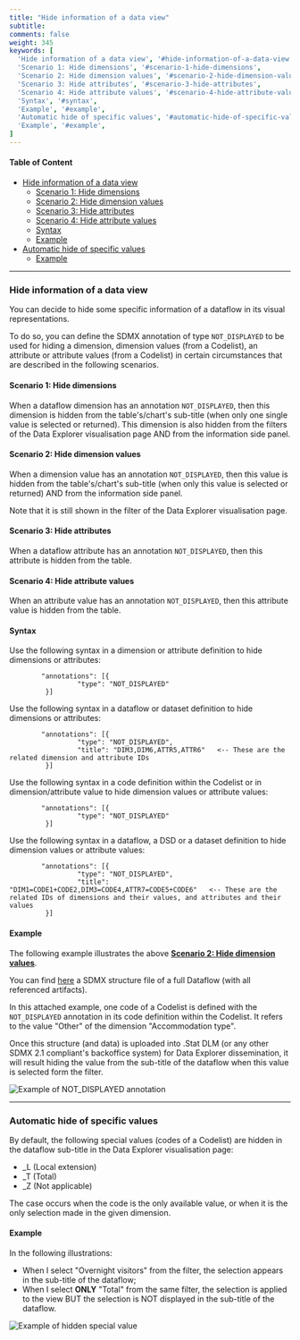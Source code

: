 ```yaml
---
title: "Hide information of a data view"
subtitle: 
comments: false
weight: 345
keywords: [
  'Hide information of a data view', '#hide-information-of-a-data-view',
  'Scenario 1: Hide dimensions', '#scenario-1-hide-dimensions',
  'Scenario 2: Hide dimension values', '#scenario-2-hide-dimension-values',
  'Scenario 3: Hide attributes', '#scenario-3-hide-attributes',
  'Scenario 4: Hide attribute values', '#scenario-4-hide-attribute-values',
  'Syntax', '#syntax',
  'Example', '#example',
  'Automatic hide of specific values', '#automatic-hide-of-specific-values',
  'Example', '#example',
]
---
```


#### Table of Content
- [Hide information of a data view](#hide-information-of-a-data-view)
  - [Scenario 1: Hide dimensions](#scenario-1-hide-dimensions)
  - [Scenario 2: Hide dimension values](#scenario-2-hide-dimension-values)
  - [Scenario 3: Hide attributes](#scenario-3-hide-attributes)
  - [Scenario 4: Hide attribute values](#scenario-4-hide-attribute-values)
  - [Syntax](#syntax)
  - [Example](#example)
- [Automatic hide of specific values](#automatic-hide-of-specific-values)
  - [Example](#example)

---

### Hide information of a data view
You can decide to hide some specific information of a dataflow in its visual representations.

To do so, you can define the SDMX annotation of type `NOT_DISPLAYED` to be used for hiding a dimension, dimension values (from a Codelist), an attribute or attribute values (from a Codelist) in certain circumstances that are described in the following scenarios.

#### Scenario 1: Hide dimensions
When a dataflow dimension has an annotation `NOT_DISPLAYED`, then this dimension is hidden from the table's/chart's sub-title (when only one single value is selected or returned). This dimension is also hidden from the filters of the Data Explorer visualisation page AND from the information side panel.

#### Scenario 2: Hide dimension values
When a dimension value has an annotation `NOT_DISPLAYED`, then this value is hidden from the table's/chart's sub-title (when only this value is selected or returned) AND from the information side panel.

Note that it is still shown in the filter of the Data Explorer visualisation page.

#### Scenario 3: Hide attributes
When a dataflow attribute has an annotation `NOT_DISPLAYED`, then this attribute is hidden from the table.

#### Scenario 4: Hide attribute values
When an attribute value has an annotation `NOT_DISPLAYED`, then this attribute value is hidden from the table.

#### Syntax
Use the following syntax in a dimension or attribute definition to hide dimensions or attributes:
```
        "annotations": [{
                 "type": "NOT_DISPLAYED"
         }]
```

Use the following syntax in a dataflow or dataset definition to hide dimensions or attributes:

```
        "annotations": [{
                 "type": "NOT_DISPLAYED",
                 "title": "DIM3,DIM6,ATTR5,ATTR6"   <-- These are the related dimension and attribute IDs
         }]
```

Use the following syntax in a code definition within the Codelist or in dimension/attribute value to hide dimension values or attribute values:

```
        "annotations": [{
                 "type": "NOT_DISPLAYED"
         }]
```

Use the following syntax in a dataflow, a DSD or a dataset definition to hide dimension values or attribute values:

```
        "annotations": [{
                 "type": "NOT_DISPLAYED",
                 "title": "DIM1=CODE1+CODE2,DIM3=CODE4,ATTR7=CODE5+CODE6"   <-- These are the related IDs of dimensions and their values, and attributes and their values
         }]
```

#### Example
The following example illustrates the above **[Scenario 2: Hide dimension values](#scenario-2-hide-dimension-values)**.

You can find [here](https://gitlab.com/sis-cc/dotstatsuite-documentation/blob/master/content/OECD.CFE-DF_DOMESTIC_TOURISM-1.0-all.xml) a SDMX structure file of a full Dataflow (with all referenced artifacts).

In this attached example, one code of a Codelist is defined with the `NOT_DISPLAYED` annotation in its code definition within the Codelist. It refers to the value "Other" of the dimension "Accommodation type".

Once this structure (and data) is uploaded into .Stat DLM (or any other SDMX 2.1 compliant's backoffice system) for Data Explorer dissemination, it will result hiding the value from the sub-title of the dataflow when this value is selected form the filter.

![Example of NOT_DISPLAYED annotation](/dotstatsuite-documentation/images/NOT_DISPLAYED.png)

---

### Automatic hide of specific values
By default, the following special values (codes of a Codelist) are hidden in the dataflow sub-title in the Data Explorer visualisation page:
* _L (Local extension)
* _T (Total)
* _Z (Not applicable)

The case occurs when the code is the only available value, or when it is the only selection made in the given dimension.

#### Example
In the following illustrations:
* When I select "Overnight visitors" from the filter, the selection appears in the sub-title of the dataflow;
* When I select **ONLY** "Total" from the same filter, the selection is applied to the view BUT the selection is NOT displayed in the sub-title of the dataflow.

![Example of hidden special value](/dotstatsuite-documentation/images/HIDE_SPECIAL_VALUES.png)

